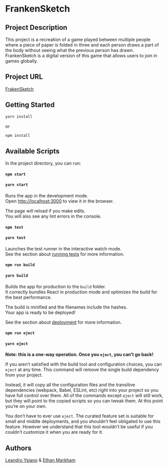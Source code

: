 # FrankenSketch

## Project Description

This project is a recreation of a game played between multiple people where a piece of paper is
folded in three and each person draws a part of the body without seeing what the previous
person has drawn. FrankenSketch is a digital version of this game that allows users to join in
games globally.

## Project URL

[FrakenSketch](https://master.d35j63ug8gmlye.amplifyapp.com/)

## Getting Started

```bash
yarn install
```

or

```bash
npm install
```

## Available Scripts

In the project directory, you can run:

#### `npm start`
#### `yarn start`

Runs the app in the development mode.\
Open [http://localhost:3000](http://localhost:3000) to view it in the browser.

The page will reload if you make edits.\
You will also see any lint errors in the console.

#### `npm test`
#### `yarn test`

Launches the test runner in the interactive watch mode.\
See the section about [running tests](https://facebook.github.io/create-react-app/docs/running-tests) for more information.

#### `npm run build`
#### `yarn build`

Builds the app for production to the `build` folder.\
It correctly bundles React in production mode and optimizes the build for the best performance.

The build is minified and the filenames include the hashes.\
Your app is ready to be deployed!

See the section about [deployment](https://facebook.github.io/create-react-app/docs/deployment) for more information.

#### `npm run eject`
#### `yarn eject`

**Note: this is a one-way operation. Once you `eject`, you can’t go back!**

If you aren’t satisfied with the build tool and configuration choices, you can `eject` at any time. This command will remove the single build dependency from your project.

Instead, it will copy all the configuration files and the transitive dependencies (webpack, Babel, ESLint, etc) right into your project so you have full control over them. All of the commands except `eject` will still work, but they will point to the copied scripts so you can tweak them. At this point you’re on your own.

You don’t have to ever use `eject`. The curated feature set is suitable for small and middle deployments, and you shouldn’t feel obligated to use this feature. However we understand that this tool wouldn’t be useful if you couldn’t customize it when you are ready for it.

## Authors

[Leandro Ysiano](https://github.com/lysiano) & [Ethan Markham](https://github.com/EthanMarkham)

